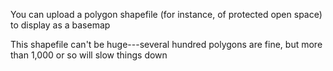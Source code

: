 You can upload a polygon shapefile (for instance, of protected open space) to display as a basemap

This shapefile can't be huge---several hundred polygons are fine, but more than 1,000 or so will slow things down